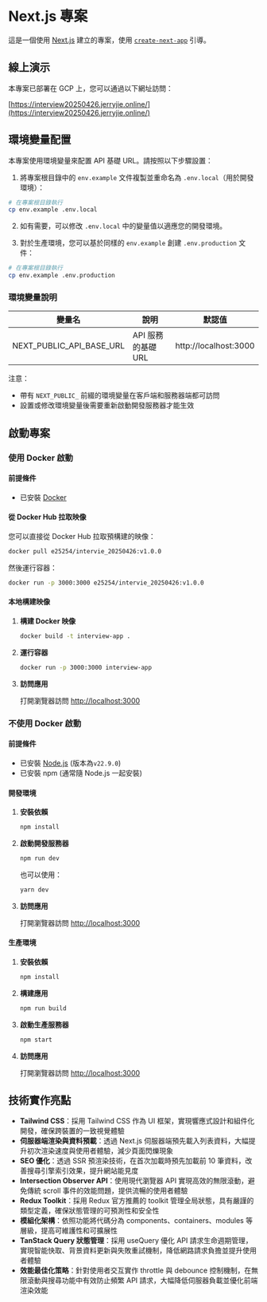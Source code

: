 # Next.js 專案

這是一個使用 [Next.js](https://nextjs.org) 建立的專案，使用 [`create-next-app`](https://nextjs.org/docs/app/api-reference/cli/create-next-app) 引導。

## 線上演示

本專案已部署在 GCP 上，您可以通過以下網址訪問：

[https://interview20250426.jerryjie.online/](https://interview20250426.jerryjie.online/)

## 環境變量配置

本專案使用環境變量來配置 API 基礎 URL。請按照以下步驟設置：

1. 將專案根目錄中的 `env.example` 文件複製並重命名為 `.env.local`（用於開發環境）：

```bash
# 在專案根目錄執行
cp env.example .env.local
```

2. 如有需要，可以修改 `.env.local` 中的變量值以適應您的開發環境。

3. 對於生產環境，您可以基於同樣的 `env.example` 創建 `.env.production` 文件：

```bash
# 在專案根目錄執行
cp env.example .env.production
```

### 環境變量說明

| 變量名                   | 說明               | 默認值                |
| ------------------------ | ------------------ | --------------------- |
| NEXT_PUBLIC_API_BASE_URL | API 服務的基礎 URL | http://localhost:3000 |

注意：

- 帶有 `NEXT_PUBLIC_` 前綴的環境變量在客戶端和服務器端都可訪問
- 設置或修改環境變量後需要重新啟動開發服務器才能生效

## 啟動專案

### 使用 Docker 啟動

#### 前提條件

- 已安裝 [Docker](https://www.docker.com/get-started)

#### 從 Docker Hub 拉取映像

您可以直接從 Docker Hub 拉取預構建的映像：

```bash
docker pull e25254/intervie_20250426:v1.0.0
```

然後運行容器：

```bash
docker run -p 3000:3000 e25254/intervie_20250426:v1.0.0
```

#### 本地構建映像

1. **構建 Docker 映像**

   ```bash
   docker build -t interview-app .
   ```

2. **運行容器**

   ```bash
   docker run -p 3000:3000 interview-app
   ```

3. **訪問應用**

   打開瀏覽器訪問 [http://localhost:3000](http://localhost:3000)

### 不使用 Docker 啟動

#### 前提條件

- 已安裝 [Node.js](https://nodejs.org/) (版本為`v22.9.0`)
- 已安裝 npm (通常隨 Node.js 一起安裝)

#### 開發環境

1. **安裝依賴**

   ```bash
   npm install
   ```

2. **啟動開發服務器**

   ```bash
   npm run dev
   ```

   也可以使用：

   ```bash
   yarn dev
   ```

3. **訪問應用**

   打開瀏覽器訪問 [http://localhost:3000](http://localhost:3000)

#### 生產環境

1. **安裝依賴**

   ```bash
   npm install
   ```

2. **構建應用**

   ```bash
   npm run build
   ```

3. **啟動生產服務器**

   ```bash
   npm start
   ```

4. **訪問應用**

   打開瀏覽器訪問 [http://localhost:3000](http://localhost:3000)


## 技術實作亮點

- **Tailwind CSS**：採用 Tailwind CSS 作為 UI 框架，實現響應式設計和組件化開發，確保跨裝置的一致視覺體驗
- **伺服器端渲染與資料預載**：透過 Next.js 伺服器端預先載入列表資料，大幅提升初次渲染速度與使用者體驗，減少頁面閃爍現象
- **SEO 優化**：透過 SSR 預渲染技術，在首次加載時預先加載前 10 筆資料，改善搜尋引擎索引效果，提升網站能見度
- **Intersection Observer API**：使用現代瀏覽器 API 實現高效的無限滾動，避免傳統 scroll 事件的效能問題，提供流暢的使用者體驗
- **Redux Toolkit**：採用 Redux 官方推薦的 toolkit 管理全局狀態，具有嚴謹的類型定義，確保狀態管理的可預測性和安全性
- **模組化架構**：依照功能將代碼分為 components、containers、modules 等層級，提高可維護性和可擴展性
- **TanStack Query 狀態管理**：採用 useQuery 優化 API 請求生命週期管理，實現智能快取、背景資料更新與失敗重試機制，降低網路請求負擔並提升使用者體驗
- **效能最佳化策略**：針對使用者交互實作 throttle 與 debounce 控制機制，在無限滾動與搜尋功能中有效防止頻繁 API 請求，大幅降低伺服器負載並優化前端渲染效能
